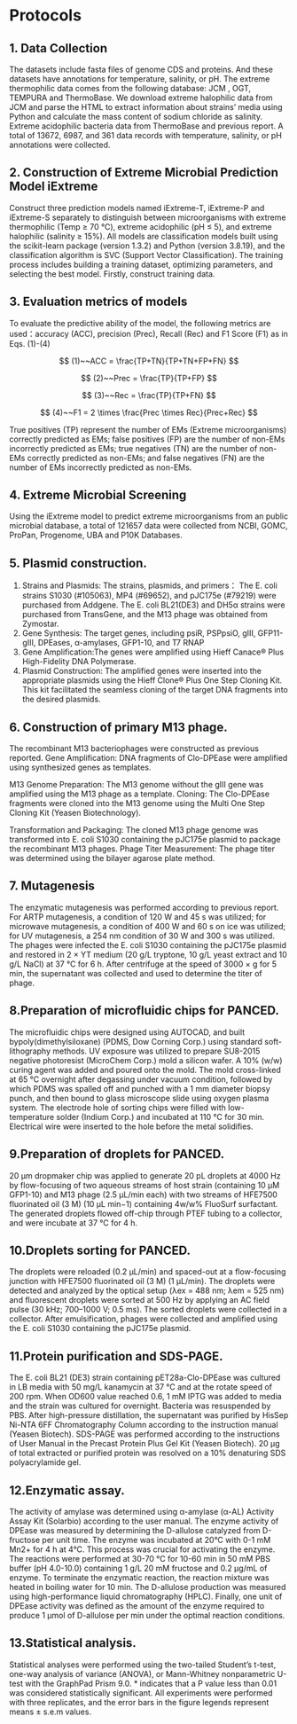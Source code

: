 # Protocols

## 1. Data Collection
The datasets include fasta files of genome CDS and proteins. And these datasets have annotations for temperature, salinity, or pH. The extreme thermophilic data comes from the following database: JCM , OGT, TEMPURA and ThermoBase. We download extreme halophilic data from JCM and parse the HTML to extract information about strains’ media using Python and calculate the mass content of sodium chloride as salinity. Extreme acidophilic bacteria data from ThermoBase and previous report. A total of 13672, 6987, and 361 data records with temperature, salinity, or pH annotations were collected. 

## 2. Construction of Extreme Microbial Prediction Model iExtreme
Construct three prediction models named iExtreme-T, iExtreme-P and iExtreme-S separately to distinguish between microorganisms with extreme thermophilic (Temp ≥ 70 ℃), extreme acidophilic (pH ≤ 5), and extreme halophilic (salinity ≥ 15%). All models are classification models built using the scikit-learn package (version 1.3.2) and Python (version 3.8.19), and the classification algorithm is SVC (Support Vector Classification). The training process includes building a training dataset, optimizing parameters, and selecting the best model. Firstly, construct training data.

## 3. Evaluation metrics of models
To evaluate the predictive ability of the model, the following metrics are used：accuracy (ACC), precision (Prec), Recall (Rec) and F1 Score (F1) as in Eqs. (1)-(4)


$$
(1)~~ACC = \frac{TP+TN}{TP+TN+FP+FN}
$$

$$
(2)~~Prec = \frac{TP}{TP+FP}
$$

$$
(3)~~Rec = \frac{TP}{TP+FN}
$$

$$
(4)~~F1 = 2 \times \frac{Prec \times Rec}{Prec+Rec}
$$


True positives (TP) represent the number of EMs (Extreme microorganisms) correctly predicted as EMs; false positives (FP) are the number of non-EMs incorrectly predicted as EMs; true negatives (TN) are the number of non-EMs correctly predicted as non-EMs; and false negatives (FN) are the number of EMs incorrectly predicted as non-EMs.

## 4. Extreme Microbial Screening
Using the iExtreme model to predict extreme microorganisms from an public microbial database, a total of 121657 data were collected from NCBI, GOMC, ProPan, Progenome, UBA and P10K Databases. 

## 5. Plasmid construction.
1. Strains and Plasmids: The strains, plasmids, and primers：  The E. coli strains S1030 (#105063), MP4 (#69652), and pJC175e (#79219) were purchased from Addgene. The E. coli BL21(DE3) and DH5α strains were purchased from TransGene, and the M13 phage was obtained from Zymostar.
2. Gene Synthesis: The target genes, including psiR, PSPpsiO, gIII, GFP11-gIII, DPEases, α-amylases, GFP1-10, and T7 RNAP
3. Gene Amplification:The genes were amplified using Hieff Canace® Plus High-Fidelity DNA Polymerase.
4. Plasmid Construction: The amplified genes were inserted into the appropriate plasmids  using the Hieff Clone® Plus One Step Cloning Kit. This kit facilitated the seamless cloning of the target DNA fragments into the desired plasmids.


## 6. Construction of primary M13 phage. 
The recombinant M13 bacteriophages were constructed as previous reported. Gene Amplification: DNA fragments of Clo-DPEase were amplified using synthesized genes as templates.

M13 Genome Preparation: The M13 genome without the gIII gene was amplified using the M13 phage as a template.
Cloning: The Clo-DPEase fragments were cloned into the M13 genome using the Multi One Step Cloning Kit (Yeasen Biotechnology).

Transformation and Packaging: The cloned M13 phage genome was transformed into E. coli S1030 containing the pJC175e plasmid to package the recombinant M13 phages.
Phage Titer Measurement: The phage titer was determined using the bilayer agarose plate method.

## 7. Mutagenesis
The enzymatic mutagenesis was performed according to previous report. For ARTP mutagenesis, a condition of 120 W and 45 s was utilized; for microwave mutagenesis, a condition of 400 W and 60 s on ice was utilized; for UV mutagenesis, a 254 nm condition of 30 W and 300 s was utilized. The phages were infected the E. coli S1030 containing the pJC175e plasmid and restored in 2 × YT medium (20 g/L tryptone, 10 g/L yeast extract and 10 g/L NaCl) at 37 °C for 6 h. After centrifuge at the speed of 3000 × g for 5 min, the supernatant was collected and used to determine the titer of phage.

## 8.Preparation of microfluidic chips for PANCED. 
The microfluidic chips were designed using AUTOCAD, and built bypoly(dimethylsiloxane) (PDMS, Dow Corning Corp.) using standard soft-lithography methods. UV exposure was utilized to prepare SU8-2015 negative photoresist (MicroChem Corp.) mold a silicon wafer.   A 10% (w/w) curing agent was added and poured onto the mold. The mold cross-linked at 65 °C overnight after degassing under vacuum condition, followed by which PDMS was spalled off and punched with a 1 mm diameter biopsy punch, and then bound to glass microscope slide using oxygen plasma system. The electrode hole of sorting chips were filled with low-temperature solder (Indium Corp.) and incubated at 110 °C for 30 min. Electrical wire were inserted to the hole before the metal solidifies.

## 9.Preparation of droplets for PANCED. 
20 μm dropmaker chip was applied to generate 20 pL droplets at 4000 Hz by flow-focusing of two aqueous streams of host strain (containing 10 μM GFP1-10) and M13 phage (2.5 μL/min each) with two streams of HFE7500 fluorinated oil (3 M) (10 μL min−1) containing 4w/w% FluoSurf surfactant. The generated droplets flowed off-chip through PTEF tubing to a collector, and were incubate at 37 °C for 4 h.

## 10.Droplets sorting for PANCED.
The droplets were reloaded (0.2 μL/min) and spaced-out at a flow-focusing junction with HFE7500 fluorinated oil (3 M) (1 μL/min). The droplets were detected and analyzed by the optical setup (λex = 488 nm; λem = 525 nm) and fluorescent droplets were sorted at 500 Hz by applying an AC field pulse (30 kHz; 700–1000 V; 0.5 ms). The sorted droplets were collected in a collector. After emulsification, phages were collected and amplified using the E. coli S1030 containing the pJC175e plasmid.

## 11.Protein purification and SDS-PAGE.
The E. coli BL21 (DE3) strain containing pET28a-Clo-DPEase was cultured in LB media with 50 mg/L kanamycin at 37 °C and at the rotate speed of 200 rpm. When OD600 value reached 0.6, 1 mM IPTG was added to media and the strain was cultured for overnight. Bacteria was resuspended by PBS. After high-pressure distillation, the supernatant was purified by HisSep Ni-NTA 6FF Chromatography Column according to the instruction manual (Yeasen Biotech). SDS-PAGE was performed according to the instructions of User Manual in the Precast Protein Plus Gel Kit (Yeasen Biotech). 20 μg of total extracted or purified protein was resolved on a 10% denaturing SDS polyacrylamide gel.

## 12.Enzymatic assay.
The activity of amylase was determined using α-amylase (α-AL) Activity Assay Kit (Solarbio) according to the user manual. The enzyme activity of DPEase was measured by determining the D-allulose catalyzed from D-fructose per unit time. The enzyme was incubated at 20°C with 0-1 mM Mn2+ for 4 h at 4°C. This process was crucial for activating the enzyme. The reactions were performed at 30-70 °C for 10-60 min in 50 mM PBS buffer (pH 4.0-10.0) containing 1 g/L 20 mM fructose and 0.2 μg/mL of enzyme. To terminate the enzymatic reaction, the reaction mixture was heated in boiling water for 10 min. The D-allulose production was measured using high-performance liquid chromatography (HPLC). Finally, one unit of DPEase activity was defined as the amount of the enzyme required to produce 1 μmol of D-allulose per min under the optimal reaction conditions. 

## 13.Statistical analysis.
Statistical analyses were performed using the two-tailed Student’s t-test, one-way analysis of variance (ANOVA), or Mann-Whitney nonparametric U-test with the GraphPad Prism 9.0. * indicates that a P value less than 0.01 was considered statistically significant. All experiments were performed with three replicates, and the error bars in the figure legends represent means ± s.e.m values.

